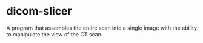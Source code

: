 # dicom-slicer
A program that assembles the entire scan into a single image with the ability to manipulate the view of the CT scan.
